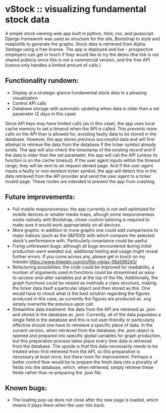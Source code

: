 # vStock :: visualizing fundamental stock data

A simple stock viewing web app built in python, html, css, and javascript. Django framework was used as structure for the site, Bootstrap to style and matplotlib to generate the graphs. Stock data is retrieved from Alpha Vantage using a free license. The app is deployed and live - prospective employers can get in touch if they would like to try the demo (the link is not shared publicly since this is not a commercial version, and the free API licence only handles a limited amount of calls.)

## Functionality rundown:

- Display at a strategic glance fundamental stock data in a pleasing visualization
- Control API calls
- Database storage with automatic updating when data is older than a set parameter (2 days in this case)

Since API keys may have limited calls (as in this case), the app uses local cache memory to set a timeout when the API is called. This prevents more calls on the API than is allowed for, avoiding faulty data to be stored in the database. However, the app stores previous successful data and will first attempt to retrieve the data from the database if the ticker symbol already exists. The app will also check the timestamp of the existing record and if the data is older than the set parameter, the app will call the API (unless its function is on the cache timeout). If the user agent inputs within the timeout range, they will be sent to an request denied page. And if the user agent inputs a faulty or non-existent ticker symbol, the app will detect this in the data retrieved from the API provider and send the user agent to a ticker invalid page. These routes are intended to prevent the app from crashing. 

## Future improvements:

- Full mobile responsiveness: the app currently is not well optimized for mobile devices or smaller media maps, altough some responsiveness exists natively with Bootstrap, closer custom tailoring is required to make sure it would work appropriately on all devices. 
- More graphs: in addition to more graphs one could add comparisons to major indices (such as the S&P500) with which compare the selected stock's performance with. Particularly covariance could be useful. 
- Fixing unforeseen bugs: although all bugs encountered during initial production were weeded out, additional testing and usage might reveal further errors. If you come across any, please get in touch on my linkedin https://www.linkedin.com/in/filip-niklas-58a599243/
- Refactoring possibilites: the code could be improved for readability, a number of arguments used in functions could be streamlined as easy-to-access-and-alter variables put at the top of the file. Additionally, the graph functions could be nested as methods a class structure, making the ticker data itself a particular object and then stored as this. One would have to check what is the best solution regarding the figures produced in this case, as currently the figures are produced as .svg simply overwrite the previous upon call. 
- Streamline data treatment: the data from the API are retreived as .json and stored in the database as .json. Currently, all of the data populates a single field in the database and this is not user-friendly or particularly effective should one have to retreieve a specific piece of data. In the current version, when retrieved from the database, the .json object is opened and prepared into specific global variables for graph production, but this preparation process takes place every time data is retrieved from the database. The upside is that this data necessarily needs to be treated when first retrieved from the API, so this preparation is necessary at least once, but there room for improvement. Perhaps a better control flow would be to prepare the fresh data into a plurality of fields into the database, which, when retrieved, simply retrieve these fields rather than re-preparing the .json file. 

## Known bugs:

- The loading pop-up does not close after the new page is loaded, which means it stays there when the user hits back.